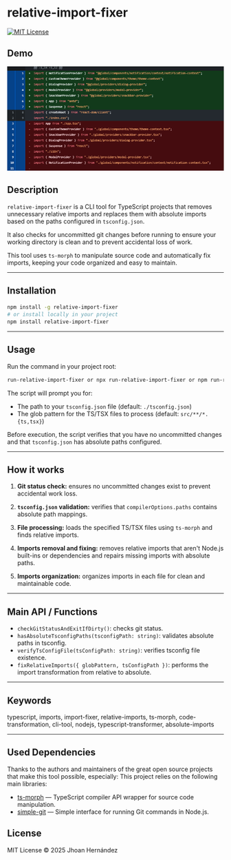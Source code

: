 # relative-import-fixer

[![MIT License](https://img.shields.io/badge/license-MIT-green)]()

## Demo

![Demo](https://raw.githubusercontent.com/JhoanVanDam/relative-import-fixer/main/demo/demo-working.png)

## Description

`relative-import-fixer` is a CLI tool for TypeScript projects that removes unnecessary relative imports and replaces them with absolute imports based on the paths configured in `tsconfig.json`.

It also checks for uncommitted git changes before running to ensure your working directory is clean and to prevent accidental loss of work.

This tool uses `ts-morph` to manipulate source code and automatically fix imports, keeping your code organized and easy to maintain.

---

## Installation

```bash
npm install -g relative-import-fixer
# or install locally in your project
npm install relative-import-fixer
```

---

## Usage

Run the command in your project root:

```bash
run-relative-import-fixer or npx run-relative-import-fixer or npm run-relative-import-fixer or pnpm run-relative-import-fixer
```

The script will prompt you for:

- The path to your `tsconfig.json` file (default: `./tsconfig.json`)
- The glob pattern for the TS/TSX files to process (default: `src/**/*.{ts,tsx}`)

Before execution, the script verifies that you have no uncommitted changes and that `tsconfig.json` has absolute paths configured.

---

## How it works

1. **Git status check:** ensures no uncommitted changes exist to prevent accidental work loss.

2. **`tsconfig.json` validation:** verifies that `compilerOptions.paths` contains absolute path mappings.

3. **File processing:** loads the specified TS/TSX files using `ts-morph` and finds relative imports.

4. **Imports removal and fixing:** removes relative imports that aren't Node.js built-ins or dependencies and repairs missing imports with absolute paths.

5. **Imports organization:** organizes imports in each file for clean and maintainable code.

---

## Main API / Functions

- `checkGitStatusAndExitIfDirty()`: checks git status.
- `hasAbsoluteTsconfigPaths(tsconfigPath: string)`: validates absolute paths in tsconfig.
- `verifyTsConfigFile(tsConfigPath: string)`: verifies tsconfig file existence.
- `fixRelativeImports({ globPattern, tsConfigPath })`: performs the import transformation from relative to absolute.

---

## Keywords

typescript, imports, import-fixer, relative-imports, ts-morph, code-transformation, cli-tool, nodejs, typescript-transformer, absolute-imports

---

## Used Dependencies

Thanks to the authors and maintainers of the great open source projects that make this tool possible, especially:
This project relies on the following main libraries:

- [ts-morph](https://github.com/dsherret/ts-morph) — TypeScript compiler API wrapper for source code manipulation.
- [simple-git](https://github.com/steveukx/git-js) — Simple interface for running Git commands in Node.js.

## License

MIT License © 2025 Jhoan Hernández
